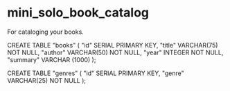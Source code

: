 # mini_solo_book_catalog
For cataloging your books.


CREATE TABLE "books" (
	"id" SERIAL PRIMARY KEY,
	"title" VARCHAR(75) NOT NULL,
	"author" VARCHAR(50) NOT NULL,
	"year" INTEGER NOT NULL,
	"summary" VARCHAR (1000)
	);
	
	
CREATE TABLE "genres" (
	"id" SERIAL PRIMARY KEY,
	"genre" VARCHAR(25) NOT NULL
	);
	
